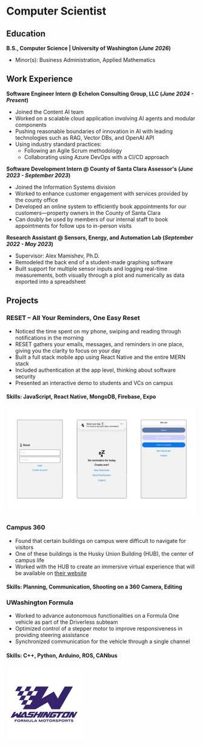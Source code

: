 # Computer Scientist

## Education
**B.S., Computer Science | University of Washington (_June 2026_)**
- Minor(s): Business Administration, Applied Mathematics   

## Work Experience
**Software Engineer Intern @ Echelon Consulting Group, LLC (_June 2024 - Present_)**
- Joined the Content AI team
- Worked on a scalable cloud application involving AI agents and modular components
- Pushing reasonable boundaries of innovation in AI with leading technologies such as RAG, Vector DBs, and OpenAI API
- Using industry standard practices:
  - Following an Agile Scrum methodology
  - Collaborating using Azure DevOps with a CI/CD approach

**Software Development Intern @ County of Santa Clara Assessor's (_June 2023 - September 2023_)**
- Joined the Information Systems division
- Worked to enhance customer engagement with services provided by the county office
- Developed an online system to efficiently book appointments for our customers—property owners in the County of Santa Clara
- Can doubly be used by members of our internal staff to book appointments for follow ups to in-person visits

**Research Assistant @ Sensors, Energy, and Automation Lab (_September 2022 - May 2023_)**
- Supervisor: Alex Mamishev, Ph.D.
- Remodeled the back end of a student-made graphing software
- Built support for multiple sensor inputs and logging real-time measurements, both visually through a plot and numerically as data exported into a spreadsheet

## Projects
### RESET – All Your Reminders, One Easy Reset
- Noticed the time spent on my phone, swiping and reading through notifications in the morning
- RESET gathers your emails, messages, and reminders in one place, giving you the clarity to focus on your day
- Built a full stack mobile app using React Native and the entire MERN stack
- Included authentication at the app level, thinking about software security
- Presented an interactive demo to students and VCs on campus

#### Skills: JavaScript, React Native, MongoDB, Firebase, Expo

![RESET Demo](/assets/img/demo.png)

### Campus 360
- Found that certain buildings on campus were difficult to navigate for visitors
- One of these buildings is the Husky Union Building (HUB), the center of campus life
- Worked with the HUB to create an immersive virtual experience that will be available on [their website](https://hub.washington.edu/)

#### Skills: Planning, Communication, Shooting on a 360 Camera, Editing

### UWashington Formula
- Worked to advance autonomous functionalities on a Formula One vehicle as part of the Driverless subteam
- Optimized control of a stepper motor to improve responsiveness in providing steering assistance
- Synchronized communication for the vehicle through a single channel

#### Skills: C++, Python, Arduino, ROS, CANbus

![Formula Logo](/assets/img/formula.jpeg)
